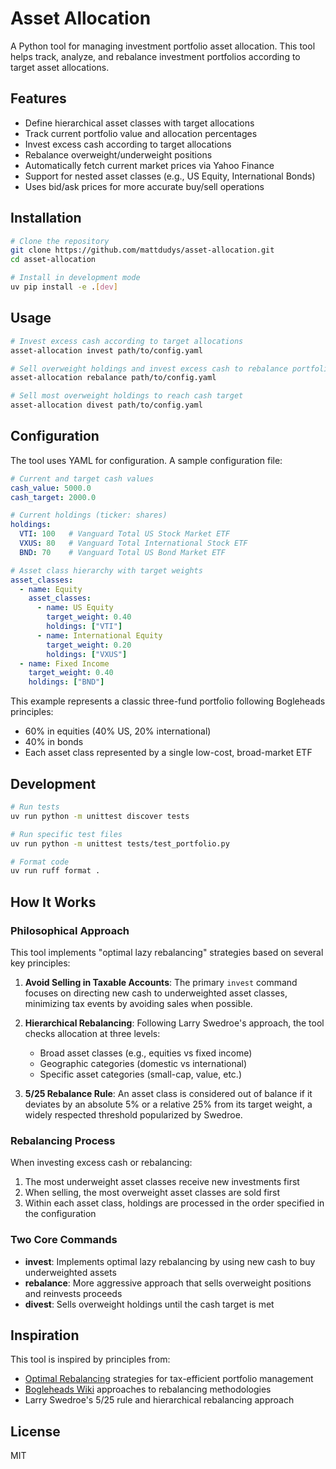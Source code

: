 # Asset Allocation

A Python tool for managing investment portfolio asset allocation. This tool helps track, analyze, and rebalance investment portfolios according to target asset allocations.

## Features

- Define hierarchical asset classes with target allocations
- Track current portfolio value and allocation percentages
- Invest excess cash according to target allocations
- Rebalance overweight/underweight positions
- Automatically fetch current market prices via Yahoo Finance
- Support for nested asset classes (e.g., US Equity, International Bonds)
- Uses bid/ask prices for more accurate buy/sell operations

## Installation

```bash
# Clone the repository
git clone https://github.com/mattdudys/asset-allocation.git
cd asset-allocation

# Install in development mode
uv pip install -e .[dev]
```

## Usage

```bash
# Invest excess cash according to target allocations
asset-allocation invest path/to/config.yaml

# Sell overweight holdings and invest excess cash to rebalance portfolio
asset-allocation rebalance path/to/config.yaml

# Sell most overweight holdings to reach cash target
asset-allocation divest path/to/config.yaml
```

## Configuration

The tool uses YAML for configuration. A sample configuration file:

```yaml
# Current and target cash values
cash_value: 5000.0
cash_target: 2000.0

# Current holdings (ticker: shares)
holdings:
  VTI: 100   # Vanguard Total US Stock Market ETF
  VXUS: 80   # Vanguard Total International Stock ETF
  BND: 70    # Vanguard Total US Bond Market ETF

# Asset class hierarchy with target weights
asset_classes:
  - name: Equity
    asset_classes:
      - name: US Equity
        target_weight: 0.40
        holdings: ["VTI"]
      - name: International Equity
        target_weight: 0.20
        holdings: ["VXUS"]
  - name: Fixed Income
    target_weight: 0.40
    holdings: ["BND"]
```

This example represents a classic three-fund portfolio following Bogleheads principles:
- 60% in equities (40% US, 20% international)
- 40% in bonds
- Each asset class represented by a single low-cost, broad-market ETF

## Development

```bash
# Run tests
uv run python -m unittest discover tests

# Run specific test files
uv run python -m unittest tests/test_portfolio.py

# Format code
uv run ruff format .
```

## How It Works

### Philosophical Approach

This tool implements "optimal lazy rebalancing" strategies based on several key principles:

1. **Avoid Selling in Taxable Accounts**: The primary `invest` command focuses on directing new cash to underweighted asset classes, minimizing tax events by avoiding sales when possible.

2. **Hierarchical Rebalancing**: Following Larry Swedroe's approach, the tool checks allocation at three levels:
   - Broad asset classes (e.g., equities vs fixed income)
   - Geographic categories (domestic vs international)
   - Specific asset categories (small-cap, value, etc.)

3. **5/25 Rebalance Rule**: An asset class is considered out of balance if it deviates by an absolute 5% or a relative 25% from its target weight, a widely respected threshold popularized by Swedroe.

### Rebalancing Process

When investing excess cash or rebalancing:
1. The most underweight asset classes receive new investments first
2. When selling, the most overweight asset classes are sold first 
3. Within each asset class, holdings are processed in the order specified in the configuration

### Two Core Commands

- **invest**: Implements optimal lazy rebalancing by using new cash to buy underweighted assets
- **rebalance**: More aggressive approach that sells overweight positions and reinvests proceeds
- **divest**: Sells overweight holdings until the cash target is met

## Inspiration

This tool is inspired by principles from:
- [Optimal Rebalancing](https://optimalrebalancing.info/) strategies for tax-efficient portfolio management
- [Bogleheads Wiki](https://www.bogleheads.org/wiki/Rebalancing) approaches to rebalancing methodologies
- Larry Swedroe's 5/25 rule and hierarchical rebalancing approach

## License

MIT